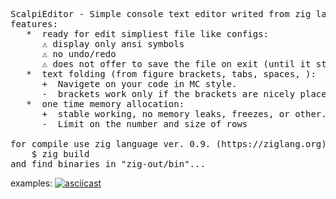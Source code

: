 <pre>
ScalpiEditor - Simple console text editor writed from zig language.
features:
   *  ready for edit simpliest file like configs:
      ⚠️ display only ansi symbols
      ⚠️ no undo/redo
      ⚠️ does not offer to save the file on exit (until it stabilizes)
   *  text folding (from figure brackets, tabs, spaces, ):
      +  Navigete on your code in MC style.
      -  brackets work only if the brackets are nicely placed. (one change nest to one line)
   *  one time memory allocation:
      +  stable working, no memory leaks, freezes, or other.
      -  Limit on the number and size of rows 

for compile use zig language ver. 0.9. (https://ziglang.org):
    $ zig build
and find binaries in "zig-out/bin"...
</pre>

examples:
[![asciicast](https://asciinema.org/a/467542.svg)](https://asciinema.org/a/467542)

